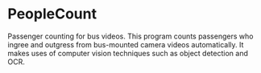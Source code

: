PeopleCount
===========

Passenger counting for bus videos. This program counts passengers who ingree and outgress from bus-mounted camera videos automatically. It makes uses of computer vision techniques such as object detection and OCR.
